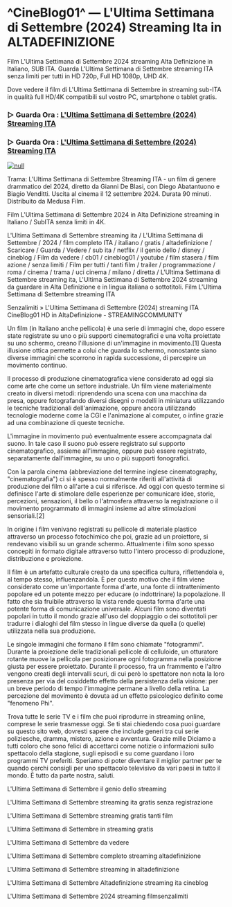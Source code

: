 # ^CineBlog01^ — L'Ultima Settimana di Settembre (2024) Streaming Ita in ALTADEFINIZIONE
Film L'Ultima Settimana di Settembre 2024 streaming Alta Definizione in Italiano, SUB ITA. Guarda L'Ultima Settimana di Settembre streaming ITA senza limiti per tutti in HD 720p, Full HD 1080p, UHD 4K.

Dove vedere il film di L'Ultima Settimana di Settembre in streaming sub-ITA in qualità full HD/4K compatibili sul vostro PC, smartphone o tablet gratis.

### ▷ Guarda Ora : [L'Ultima Settimana di Settembre (2024) Streaming ITA](https://moviecorn-tv.com/it/movie/1190397)

### ▷ Guarda Ora : [L'Ultima Settimana di Settembre (2024) Streaming ITA](https://moviecorn-tv.com/it/movie/1190397)

[![null](https://static.wixstatic.com/media/855a25_043b5abeb4ae4d35ac003198e7fe56ed~mv2.gif)](https://moviecorn-tv.com/it/movie/1190397)

Trama: L'Ultima Settimana di Settembre Streaming ITA - un film di genere drammatico del 2024, diretto da Gianni De Blasi, con Diego Abatantuono e Biagio Venditti. Uscita al cinema il 12 settembre 2024. Durata 90 minuti. Distribuito da Medusa Film.

Film L'Ultima Settimana di Settembre 2024 in Alta Definizione streaming in Italiano / SubITA senza limiti in 4K.

L'Ultima Settimana di Settembre streaming ita / L'Ultima Settimana di Settembre / 2024 / film completo ITA / italiano / gratis / altadefinizione / Scaricare / Guarda / Vedere / sub ita / netflix / il genio dello / disney / cineblog / Film da vedere / cb01 / cineblog01 / youtube / film stasera / film azione / senza limiti / Film per tutti / tanti film / trailer / programmazione / roma / cinema / trama / uci cinema / milano / diretta / L'Ultima Settimana di Settembre streaming ita, L'Ultima Settimana di Settembre 2024 streaming da guardare in Alta Definizione e in lingua italiana o sottotitoli. Film L'Ultima Settimana di Settembre streaming ITA

Senzalimiti » L'Ultima Settimana di Settembre (2024) streaming ITA CineBlog01 HD in AltaDefinizione - STREAMINGCOMMUNITY

Un film (in Italiano anche pellicola) è una serie di immagini che, dopo essere state registrate su uno o più supporti cinematografici e una volta proiettate su uno schermo, creano l'illusione di un'immagine in movimento.[1] Questa illusione ottica permette a colui che guarda lo schermo, nonostante siano diverse immagini che scorrono in rapida successione, di percepire un movimento continuo.

Il processo di produzione cinematografica viene considerato ad oggi sia come arte che come un settore industriale. Un film viene materialmente creato in diversi metodi: riprendendo una scena con una macchina da presa, oppure fotografando diversi disegni o modelli in miniatura utilizzando le tecniche tradizionali dell'animazione, oppure ancora utilizzando tecnologie moderne come la CGI e l'animazione al computer, o infine grazie ad una combinazione di queste tecniche.

L'immagine in movimento può eventualmente essere accompagnata dal suono. In tale caso il suono può essere registrato sul supporto cinematografico, assieme all'immagine, oppure può essere registrato, separatamente dall'immagine, su uno o più supporti fonografici.

Con la parola cinema (abbreviazione del termine inglese cinematography, "cinematografia") ci si è spesso normalmente riferiti all'attività di produzione dei film o all'arte a cui si riferisce. Ad oggi con questo termine si definisce l'arte di stimolare delle esperienze per comunicare idee, storie, percezioni, sensazioni, il bello o l'atmosfera attraverso la registrazione o il movimento programmato di immagini insieme ad altre stimolazioni sensoriali.[2]

In origine i film venivano registrati su pellicole di materiale plastico attraverso un processo fotochimico che poi, grazie ad un proiettore, si rendevano visibili su un grande schermo. Attualmente i film sono spesso concepiti in formato digitale attraverso tutto l'intero processo di produzione, distribuzione e proiezione.

Il film è un artefatto culturale creato da una specifica cultura, riflettendola e, al tempo stesso, influenzandola. È per questo motivo che il film viene considerato come un'importante forma d'arte, una fonte di intrattenimento popolare ed un potente mezzo per educare (o indottrinare) la popolazione. Il fatto che sia fruibile attraverso la vista rende questa forma d'arte una potente forma di comunicazione universale. Alcuni film sono diventati popolari in tutto il mondo grazie all'uso del doppiaggio o dei sottotitoli per tradurre i dialoghi del film stesso in lingue diverse da quella (o quelle) utilizzata nella sua produzione.

Le singole immagini che formano il film sono chiamate "fotogrammi". Durante la proiezione delle tradizionali pellicole di celluloide, un otturatore rotante muove la pellicola per posizionare ogni fotogramma nella posizione giusta per essere proiettato. Durante il processo, fra un frammento e l'altro vengono creati degli intervalli scuri, di cui però lo spettatore non nota la loro presenza per via del cosiddetto effetto della persistenza della visione: per un breve periodo di tempo l'immagine permane a livello della retina. La percezione del movimento è dovuta ad un effetto psicologico definito come "fenomeno Phi".

Trova tutte le serie TV e i film che puoi riprodurre in streaming online, comprese le serie trasmesse oggi. Se ti stai chiedendo cosa puoi guardare su questo sito web, dovresti sapere che include generi tra cui serie poliziesche, dramma, mistero, azione e avventura. Grazie mille Diciamo a tutti coloro che sono felici di accettarci come notizie o informazioni sullo spettacolo della stagione, sugli episodi e su come guardano i loro programmi TV preferiti. Speriamo di poter diventare il miglior partner per te quando cerchi consigli per uno spettacolo televisivo da vari paesi in tutto il mondo. È tutto da parte nostra, saluti. 

L'Ultima Settimana di Settembre il genio dello streaming

L'Ultima Settimana di Settembre streaming ita gratis senza registrazione

L'Ultima Settimana di Settembre streaming gratis tanti film

L'Ultima Settimana di Settembre in streaming gratis

L'Ultima Settimana di Settembre da vedere

L'Ultima Settimana di Settembre completo streaming altadefinizione

L'Ultima Settimana di Settembre streaming in altadefinizione

L'Ultima Settimana di Settembre Altadefinizione streaming ita cineblog

L'Ultima Settimana di Settembre 2024 streaming filmsenzalimiti

